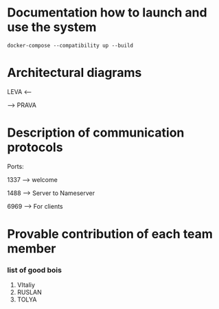 # Documentation how to launch and use the system
```shell
docker-compose --compatibility up --build
```

# Architectural diagrams
LEVA <--

--> PRAVA

# Description of communication protocols
Ports:

1337 --> welcome

1488 --> Server to Nameserver

6969 --> For clients

# Provable contribution of each team member
### list of good bois

1. VItaliy
2. RUSLAN
3. TOLYA
